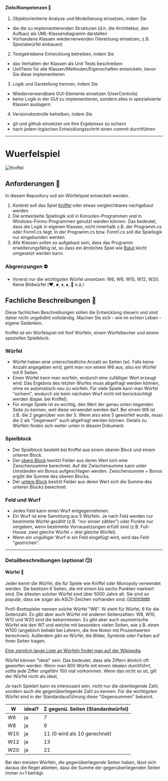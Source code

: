 <!--
[![Build and Tests](https://github.com/gsoTH/Wuerfelspiel/actions/workflows/build-and-test.yml/badge.svg?branch=master)](https://github.com/gsoTH/Wuerfelspiel/actions/workflows/build-and-test.yml)
-->
#### Ziele/Kompetenzen :seedling:
1. Objektorientierte Analyse und Modellierung einsetzen, indem Sie 
- die die zu implementierenden Strukturen (d.h. die Architektur, den Aufbau) als UML-Klassendiagramm darstellen
- Vorhandene Klassen wiederverwenden (Vererbung einsetzen, z.B. Spezialwürfel einbauen)
2. Testgetriebene Entwicklung betreiben, indem Sie 
- das Verhalten der Klassen als Unit Tests beschreiben
- UnitTests für alle Klassen/Methoden/Eigenschaften entwickeln, bevor Sie diese implementieren
3. Logik und Darstellung trennen, indem Sie
- Wiederverwendbare GUI-Elemente einsetzen (UserControls)
- keine Logik in der GUI zu implementieren, sondern alles in spezialisierte Klassen auslagern
4. Versionskontrolle betreiben, indem Sie
- git und github einsetzen um Ihre Ergebnisse zu sichern
- nach jedem logischen Entwicklungsschritt einen commit durchführen
___

# Wuerfelspiel
![Kniffel](https://i.pinimg.com/236x/47/cc/5e/47cc5e1c3d139196e10c98fc81727561.jpg)

## Anforderungen :dart: 
In diesem Repository soll ein Würfelspiel entwickelt werden.
1. Konkret soll das Spiel [Kniffel](https://de.wikipedia.org/wiki/Kniffel) oder etwas vergleichbares nachgebaut werden. 
2. Die entwickelte Spiellogik soll in Konsolen-Programmen und in Windows-Forms-Programmen genutzt werden können. Das bedeutet, dass die Logik in eigenen Klassen, nicht innerhalb z.B. der Programm.cs oder Form1.cs liegt. In der Programm.cs bzw. Form1.cs soll die Spiellogik nur eingebunden werden.
3. Alle Klassen sollen so aufgebaut sein, dass das Programm erweiterungsfähig ist, so dass ein ähnliches Spiel wie [Balut](https://de.wikipedia.org/wiki/Balut_(W%C3%BCrfelspiel)#Spielregeln) leicht umgesetzt werden kann. 

### Abgrenzungen :no_entry:
- Vorerst nur die wichtigsten Würfel umsetzen: W6, W8, W10, W12, W20. Keine Bildwürfel (:hearts:, :clubs:, :diamonds:, :spades:, :pineapple: o.ä.)


## Fachliche Beschreibungen :memo:
Diese fachlichen Beschreibungen sollen die Entwicklung steuern und sind daher nicht ungebdint vollständig. Machen Sie sich - wie im echten Leben - eigene Gedanken. 

Kniffel ist ein Würfelspiel mit fünf Würfeln, einem Würfelbecher und einem speziellen Spielblock.

### Würfel
- Würfel haben eine unterschiedliche Anzahl an Seiten (w). Falls keine Anzahl angegeben wird, geht man von einem W6 aus, also ein Würfel mit 6 Seiten.
- Einen Würfel kann man würfeln, wodurch eine zufälliger Wert erzeugt wird. Das Ergebnis des letzten Wurfes muss abgefragt werden können, ohne es automatisch neu zu würfeln. Für viele Spiele kann man Würfel "sichern", wodurch sie beim nächsten Wurf nicht mit berücksichtigt werden (bspw. bei Kniffel).
- Für einige Spiele ist es wichtig, den Wert der genau unten liegenden Seite zu kennen, weil diese verwendet werden darf. Bei einem W6 ist z.B. die 2 gegenüber von der 5. Wenn also eine 5 gewürfelt wurde, muss die 2 als "Gegenwert" auch abgefragt werden können.
Details zu Würfeln finden sich weiter unten in diesem Dokument.

### Spielblock
- Der Spielblock besteht bei Kniffel aus einem oberen Block und einem unteren Block.
- Der [obere Block](https://de.wikipedia.org/wiki/Kniffel#Oberer_Block) besitzt Felder aus deren Wert sich eine  Zwischensumme berechnet. Auf die Zwischensumme kann unter Umständen ein Bonus aufgeschlagen werden. Zwischensumme + Bonus ergibt die Summe des oberen Blocks.
- Der [untere Block](https://de.wikipedia.org/wiki/Kniffel#Unterer_Block) besitzt Felder aus deren Wert sich die Summe des unteren Blocks berechnet.

### Feld und Wurf
- Jedes Feld kann einen Wurf entgegennehmen. 
- Ein Wurf ist eine Sammlung aus 5 Würfeln. Je nach Feld werden nur bestimmte Würfel gezählt (z.B. "nur einser zählen") oder Punkte nur vergeben, wenn bestimmte Vorrausetzungen erfüllt sind (z.B. Full-House: zwei gleiche Würfel + drei gleiche Würfel). 
- Wenn ein ungültiger Wurf in ein Feld eingefügt wird, wird das Feld "gestrichen".

___

### Detailbeschreibungen (optional :smirk:)
#### Würfel :game_die:
Jeder kennt die Würfel, die für Spiele wie Kniffel oder Monopoly verwendet werden. Sie besitzen 6 Seiten, die mit einem bis sechs Punkten markiert sind. Die ältesten solcher Würfel sind über 5000 Jahre alt. Sie sind so populär, dass sie sogar als ASCII-Zeichen vorhanden sind: ⚀⚁⚂⚃⚄⚅

Profi-Brettspieler nennen solche Würfel "W6". W steht für Würfel, 6 für die Seitenzahl. Es gibt aber auch Würfel mit anderen Seitenzahlen: W8, W10, W12 und W20 sind die bekanntesten. Es gibt aber auch asymetrische Würfel wie den W7 und welche mit besonders vielen Seiten, wie z.B. einen W100 (angeblich beliebt bei Lehrern, die ihre Noten mit Prozentwerten berechnen). 
Außerdem gibt es Würfel, die Bilder, Symbole oder Farben auf ihren Seiten tragen.

[Eine ziemlich lange Liste an Würfeln findet man auf der Wikipedia](https://de.wikipedia.org/wiki/Spielw%C3%BCrfel#Formen).

Würfel können "ideal" sein. Das bedeutet, dass alle Ziffern ähnlich oft geworfen werden. Wenn man 600 Würfe mit einem idealen durchführt, sollte jede Ziffer ungefähr 100 mal vorkommen. Wenn das nicht so ist, gilt der Würfel nicht als ideal,

Je nach Spielart kann es interessant sein, nicht nur die obenliegende Zahl, sondern auch die gegenüberliegende Zahl zu kennen. Für die wichtigsten Würfel sind in der Standardausführung diese "Gegensummen" bekannt.

| W   | ideal? | Σ gegenü. Seiten (Standardwürfel) |
|-----|--------|-----------------------------------|
| W6  | ja     | 7                                 |
| W8  | ja     | 9                                 |
| W10 | ja     | 11 (0 wird als 10 gerechnet)      |
| W12 | ja     | 13                                |
| W20 | ja     | 21                                |

Bei den meisten Würfeln, die gegenüberliegende Seiten haben, lässt sich daraus die Regel ableiten, dass die Summe der gegenüberliegenden Seiten immer n+1 beträgt.



<!---
Platzhalter 
fürs Auskommentieren von Inhalten
-->
